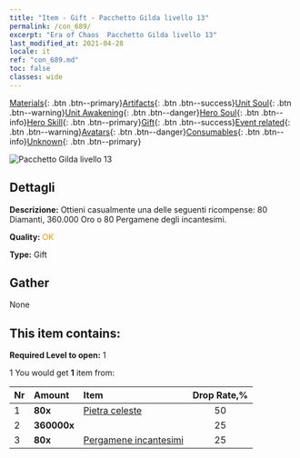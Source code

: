 ```yaml
---
title: "Item - Gift - Pacchetto Gilda livello 13"
permalink: /con_689/
excerpt: "Era of Chaos  Pacchetto Gilda livello 13"
last_modified_at: 2021-04-28
locale: it
ref: "con_689.md"
toc: false
classes: wide
---
```

 [Materials](/ItemsIT/){: .btn .btn--primary}[Artifacts](/ItemsIT/Artifacts/){: .btn .btn--success}[Unit Soul](/ItemsIT/UnitSoul/){: .btn .btn--warning}[Unit Awakening](/ItemsIT/UnitAwakening/){: .btn .btn--danger}[Hero Soul](/ItemsIT/HeroSoul/){: .btn .btn--info}[Hero Skill](/ItemsIT/HeroSkill/){: .btn .btn--primary}[Gift](/ItemsIT/Gift/){: .btn .btn--success}[Event related](/ItemsIT/Events/){: .btn .btn--warning}[Avatars](/ItemsIT/Avatars/){: .btn .btn--danger}[Consumables](/ItemsIT/Consumables/){: .btn .btn--info}[Unknown](/ItemsIT/Unknown/){: .btn .btn--primary}

 ![Pacchetto Gilda livello 13](/images/t/i_50002.png)

## Dettagli
 **Descrizione:** Ottieni casualmente una delle seguenti ricompense: 80 Diamanti, 360.000 Oro o 80 Pergamene degli incantesimi.

 **Quality:** <span style="color: #FF8C00">OK</span>

 **Type:** Gift

## Gather

  None

## This item contains:

 **Required Level to open:** 1

 1 You would get **1** item  from:

  | Nr | Amount |     Item    | Drop Rate,% |
  |:---|:-------|:------------|:---------:|
  | 1 |  **80x** | [Pietra celeste](/ItemsIT/art_188/) | 50 | 
  | 2 |  **360000x** | <i class="fas fa-coins"/> | 25 | 
  | 3 |  **80x** | [Pergamene incantesimi](/ItemsIT/con_694/) | 25 | 
